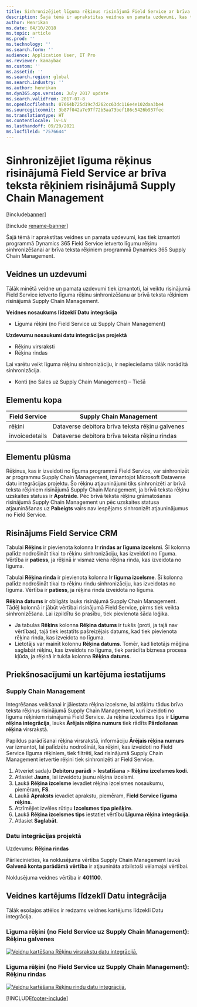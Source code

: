 ```yaml
---
title: Sinhronizējiet līguma rēķinus risinājumā Field Service ar brīva teksta rēķiniem risinājumā Supply Chain Management
description: Šajā tēmā ir aprakstītas veidnes un pamata uzdevumi, kas tiek izmantoti programmā Dynamics 365 Field Service ietverto līgumu rēķinu sinhronizēšanai ar brīva teksta rēķiniem programmā Dynamics 365 Supply Chain Management.
author: Henrikan
ms.date: 04/10/2018
ms.topic: article
ms.prod: ''
ms.technology: ''
ms.search.form: ''
audience: Application User, IT Pro
ms.reviewer: kamaybac
ms.custom: ''
ms.assetid: ''
ms.search.region: global
ms.search.industry: ''
ms.author: henrikan
ms.dyn365.ops.version: July 2017 update
ms.search.validFrom: 2017-07-8
ms.openlocfilehash: 07664b725d19c7d262cc63dc116e4e102daa3be4
ms.sourcegitcommit: 3b87f042a7e97f72b5aa73bef186c5426b937fec
ms.translationtype: HT
ms.contentlocale: lv-LV
ms.lasthandoff: 09/29/2021
ms.locfileid: "7576644"
---
```

# <a name="synchronize-agreement-invoices-in-field-service-to-free-text-invoices-in-supply-chain-management"></a>Sinhronizējiet līguma rēķinus risinājumā Field Service ar brīva teksta rēķiniem risinājumā Supply Chain Management

[!include[banner](../includes/banner.md)]

[!include [rename-banner](~/includes/cc-data-platform-banner.md)]

Šajā tēmā ir aprakstītas veidnes un pamata uzdevumi, kas tiek izmantoti programmā Dynamics 365 Field Service ietverto līgumu rēķinu sinhronizēšanai ar brīva teksta rēķiniem programmā Dynamics 365 Supply Chain Management.

## <a name="templates-and-tasks"></a>Veidnes un uzdevumi

Tālāk minētā veidne un pamata uzdevumi tiek izmantoti, lai veiktu risinājumā Field Service ietverto līguma rēķinu sinhronizēšanu ar brīvā teksta rēķiniem risinājumā Supply Chain Management.

**Veidnes nosaukums līdzeklī Datu integrācija**

- Līguma rēķini (no Field Service uz Supply Chain Management)

**Uzdevumu nosaukumi datu integrācijas projektā**

- Rēķinu virsraksti
- Rēķina rindas

Lai varētu veikt līguma rēķinu sinhronizāciju, ir nepieciešama tālāk norādītā sinhronizācija.

- Konti (no Sales uz Supply Chain Management) – Tiešā

## <a name="entity-set"></a>Elementu kopa

| Field Service  | Supply Chain Management                 |
|----------------|----------------------------------------|
| rēķini       | Dataverse debitora brīva teksta rēķinu galvenes |
| invoicedetails | Dataverse debitora brīva teksta rēķinu rindas   |

## <a name="entity-flow"></a>Elementu plūsma

Rēķinus, kas ir izveidoti no līguma programmā Field Service, var sinhronizēt ar programmu Supply Chain Management, izmantojot Microsoft Dataverse datu integrācijas projektu. Šo rēķinu atjauninājumi tiks sinhronizēti ar brīvā teksta rēķiniem risinājumā Supply Chain Management, ja brīvā teksta rēķinu uzskaites statuss ir **Apstrāde**. Pēc brīvā teksta rēķinu grāmatošanas risinājumā Supply Chain Management un pēc uzskaites statusa atjaunināšanas uz **Pabeigts** vairs nav iespējams sinhronizēt atjauninājumus no Field Service.

## <a name="field-service-crm-solution"></a>Risinājums Field Service CRM

Tabulai **Rēķins** ir pievienota kolonna **Ir rindas ar līguma izcelsmi**. Šī kolonna palīdz nodrošināt tikai to rēķinu sinhronizāciju, kas izveidoti no līguma. Vērtība ir **patiess**, ja rēķinā ir vismaz viena rēķina rinda, kas izveidota no līguma.

Tabulai **Rēķina rinda** ir pievienota kolonna **Ir līguma izcelsme**. Šī kolonna palīdz nodrošināt tikai to rēķinu rindu sinhronizāciju, kas izveidotas no līguma. Vērtība ir **patiess**, ja rēķina rinda izveidota no līguma.

**Rēķina datums** ir obligāts lauks risinājumā Supply Chain Management. Tādēļ kolonnā ir jābūt vērtībai risinājumā Field Service, pirms tiek veikta sinhronizēšana. Lai izpildītu šo prasību, tiek pievienota šāda loģika.

- Ja tabulas **Rēķins** kolonna **Rēķina datums** ir tukšs (proti, ja tajā nav vērtības), tajā tiek iestatīts pašreizējais datums, kad tiek pievienota rēķina rinda, kas izveidota no līguma.
- Lietotājs var mainīt kolonnu **Rēķina datums**. Tomēr, kad lietotājs mēģina saglabāt rēķinu, kas izveidots no līguma, tiek parādīta biznesa procesa kļūda, ja rēķinā ir tukša kolonna **Rēķina datums**.

## <a name="prerequisites-and-mapping-setup"></a>Priekšnosacījumi un kartējuma iestatījums

### <a name="in-supply-chain-management"></a>Supply Chain Management

Integrēšanas veikšanai ir jāiestata rēķina izcelsme, lai atšķirtu tādus brīva teksta rēķinus risinājumā Supply Chain Management, kuri izveidoti no līguma rēķiniem risinājumā Field Service. Ja rēķina izcelsmes tips ir **Līguma rēķina integrācija**, lauks **Ārējais rēķina numurs** tiek rādīts **Pārdošanas rēķina** virsrakstā.

Papildus parādīšanai rēķina virsrakstā, informāciju **Ārējais rēķina numurs** var izmantot, lai palīdzētu nodrošināt, ka rēķini, kas izveidoti no Field Service līguma rēķiniem, tiek filtrēti, kad risinājumā Supply Chain Management ietvertie rēķini tiek sinhronizēti ar Field Service.

1. Atveriet sadaļu **Debitoru parādi** \> **Iestatīšana** \> **Rēķinu izcelsmes kodi**.
2. Atlasiet **Jauns**, lai izveidotu jaunu rēķina izcelsmi.
3. Laukā **Rēķina izcelsme** ievadiet rēķina izcelsmes nosaukumu, piemēram, **FS**.
4. Laukā **Apraksts** ievadiet aprakstu, piemēram, **Field Service līguma rēķins**.
5. Atzīmējiet izvēles rūtiņu **Izcelsmes tipa piešķire**.
6. Laukā **Rēķina izcelsmes tips** iestatiet vērtību **Līguma rēķina integrācija**.
7. Atlasiet **Saglabāt**.

### <a name="in-the-data-integration-project"></a>Datu integrācijas projektā

Uzdevums: **Rēķina rindas**  

Pārliecinieties, ka noklusējuma vērtība Supply Chain Management laukā **Galvenā konta parādāmā vērtība** ir atjaunināta atbilstoši vēlamajai vērtībai.

Noklusējuma veidnes vērtība ir **401100**.

## <a name="template-mapping-in-data-integration"></a>Veidnes kartējums līdzeklī Datu integrācija

Tālāk esošajos attēlos ir redzams veidnes kartējums līdzeklī Datu integrācija.

### <a name="agreement-invoices-field-service-to-supply-chain-management-invoice-headers"></a>Līguma rēķini (no Field Service uz Supply Chain Management): Rēķinu galvenes

[![Veidņu kartēšana Rēķinu virsrakstu datu integrācijā.](./media/FSFreeTextInvoice1.png)](./media/FSFreeTextInvoice1.png)

### <a name="agreement-invoices-field-service-to-supply-chain-management-invoice-lines"></a>Līguma rēķini (no Field Service uz Supply Chain Management): Rēķinu rindas

[![Veidņu kartēšana Rēķinu rindu datu integrācijā.](./media/FSFreeTextInvoice2.png)](./media/FSFreeTextInvoice2.png)


[!INCLUDE[footer-include](../../includes/footer-banner.md)]